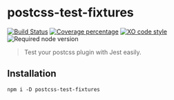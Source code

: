 # postcss-test-fixtures

[![Build Status][travis-image]][travis-url] [![Coverage percentage][coveralls-image]][coveralls-url] [![XO code style][xo-image]][xo-url] ![Required node version][node-image]

> Test your postcss plugin with Jest easily.

## Installation

```
npm i -D postcss-test-fixtures
```

[travis-image]: https://travis-ci.org/dmarchena/postcss-test-fixtures.svg?branch=master
[travis-url]: https://travis-ci.org/dmarchena/postcss-test-fixtures
[coveralls-image]: https://coveralls.io/repos/dmarchena/postcss-test-fixtures/badge.svg
[coveralls-url]: https://coveralls.io/r/dmarchena/postcss-test-fixtures
[node-image]: https://img.shields.io/badge/node_version-%3E=4-orange.svg
[xo-image]: https://img.shields.io/badge/code_style-XO-5ed9c7.svg
[xo-url]: https://github.com/sindresorhus/xo

